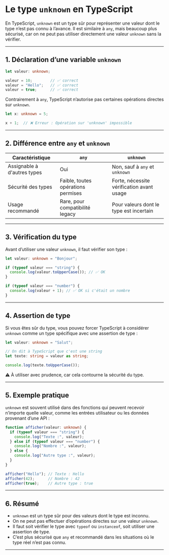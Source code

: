# Le type `unknown` en TypeScript

En TypeScript, `unknown` est un type sûr pour représenter une valeur dont le type n’est pas connu à l’avance. Il est similaire à `any`, mais beaucoup plus sécurisé, car on ne peut pas utiliser directement une valeur `unknown` sans la vérifier.

---

## 1. Déclaration d’une variable `unknown`

```ts
let valeur: unknown;

valeur = 10;        // ✅ correct
valeur = "Hello";   // ✅ correct
valeur = true;      // ✅ correct
```

Contrairement à `any`, TypeScript n’autorise pas certaines opérations directes sur `unknown`.

```ts
let x: unknown = 5;

x + 1;  // ❌ Erreur : Opération sur 'unknown' impossible
```

---

## 2. Différence entre `any` et `unknown`

| Caractéristique             | `any`                              | `unknown`                                 |
| --------------------------- | ---------------------------------- | ----------------------------------------- |
| Assignable à d'autres types | Oui                                | Non, sauf à `any` et `unknown`            |
| Sécurité des types          | Faible, toutes opérations permises | Forte, nécessite vérification avant usage |
| Usage recommandé            | Rare, pour compatibilité legacy    | Pour valeurs dont le type est incertain   |

---

## 3. Vérification du type

Avant d’utiliser une valeur `unknown`, il faut vérifier son type :

```ts
let valeur: unknown = "Bonjour";

if (typeof valeur === "string") {
  console.log(valeur.toUpperCase()); // ✅ OK
}

if (typeof valeur === "number") {
  console.log(valeur + 1); // ✅ OK si c'était un nombre
}
```

---

## 4. Assertion de type

Si vous êtes sûr du type, vous pouvez forcer TypeScript à considérer `unknown` comme un type spécifique avec une assertion de type :

```ts
let valeur: unknown = "Salut";

// On dit à TypeScript que c'est une string
let texte: string = valeur as string;

console.log(texte.toUpperCase());
```

⚠️ À utiliser avec prudence, car cela contourne la sécurité du type.

---

## 5. Exemple pratique

`unknown` est souvent utilisé dans des fonctions qui peuvent recevoir n’importe quelle valeur, comme les entrées utilisateur ou les données provenant d’une API :

```ts
function afficher(valeur: unknown) {
  if (typeof valeur === "string") {
    console.log("Texte :", valeur);
  } else if (typeof valeur === "number") {
    console.log("Nombre :", valeur);
  } else {
    console.log("Autre type :", valeur);
  }
}

afficher("Hello"); // Texte : Hello
afficher(42);      // Nombre : 42
afficher(true);    // Autre type : true
```

---

## 6. Résumé

* `unknown` est un type sûr pour des valeurs dont le type est inconnu.
* On ne peut pas effectuer d’opérations directes sur une valeur `unknown`.
* Il faut soit vérifier le type avec `typeof` ou `instanceof`, soit utiliser une assertion de type.
* C’est plus sécurisé que `any` et recommandé dans les situations où le type réel n’est pas connu.

---
